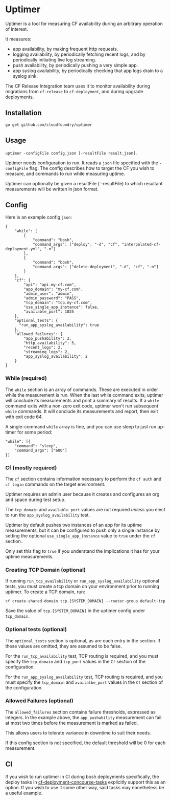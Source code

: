 # Uptimer
Uptimer is a tool for measuring CF availability
during an arbitrary operation of interest.

It measures:
- app availability,
  by making frequent http requests.
- logging availability,
  by periodically fetching recent logs,
  and by periodically initiating live log streaming.
- push availability,
  by periodically pushing a very simple app.
- app syslog availability,
  by periodically checking that app logs
  drain to a syslog sink.

The CF Release Integration team uses it
to monitor availability during migrations
from `cf-release` to `cf-deployment`,
and during upgrade deployments.

## Installation

```
go get github.com/cloudfoundry/uptimer
```

## Usage
`uptimer -configFile config.json [-resultFile result.json]`.

Uptimer needs configuration to run.
It reads a `json` file
specified with the `-configFile` flag.
The config describes how to target the CF you wish to measure,
and commands to run while measuring uptime.

Uptimer can optionally be given a resultFile (`-resultFile) to which 
resultant measurements will be written in json format.

## Config
Here is an example config `json`:
```
{
    "while": [
        {
            "command": "bosh",
            "command_args": ["deploy", "-d", "cf", "interpolated-cf-deployment.yml", "-n"]
        },
        {
            "command": "bosh",
            "command_args": ["delete-deployment", "-d", "cf", "-n"]
        }
    ],
    "cf": {
        "api": "api.my-cf.com",
        "app_domain": "my-cf.com",
        "admin_user": "admin",
        "admin_password": "PASS",
        "tcp_domain": "tcp.my-cf.com",
        "use_single_app_instance": false,
        "available_port": 1025
    },
    "optional_tests": {
      "run_app_syslog_availability": true
    },
    "allowed_failures": {
        "app_pushability": 2,
        "http_availability": 5,
        "recent_logs": 2,
        "streaming_logs": 2,
        "app_syslog_availability": 2
    }
}
```
### While (required)
The `while` section is an array of commands.
These are executed in order while the measurement is run.
When the last while command exits,
uptimer will conclude its measurements
and print a summary of results.
If a `while` command exits with a non-zero exit code,
uptimer won't run subsequent `while` commands.
It will conclude its measurements and report,
then exit with exit code 64.

A single-command `while` array is fine,
and you can use sleep
to just run up-timer for some period:
```
"while": [{
    "command": "sleep",
    "command_args": ["600"]
}]
```

### Cf (mostly required)
The `cf` section contains information necessary
to perform the `cf auth` and `cf login` commands
on the target environment.

Uptimer requires an admin user
because it creates and configures an org and space
during test setup.

The `tcp_domain` and `available_port` values
are not required
_unless_ you elect to run the `app_syslog_availability` test.

Uptimer by default pushes two instances of an app
for its uptime measurements,
but it can be configured to push only a single instance
by setting the optional
`use_single_app_instance` value to
`true` under the `cf` section.

Only set this flag to `true`
if you understand
the implications it has
for your uptime measurements.

### Creating TCP Domain (optional)
If running `run_tcp_availability` or `run_app_syslog_availability`
optional tests, you must create a tcp domain on your environment prior
to running uptimer. To create a TCP domain, run:
```
cf create-shared-domain tcp.[SYSTEM_DOMAIN] --router-group default-tcp
```
Save the value of `tcp.[SYSTEM_DOMAIN]` in the uptimer config under `tcp_domain`.

### Optional tests (optional)
The `optional_tests` section is optional,
as are each entry in the section.
If these values are omitted,
they are assumed to be false.

For the `run_tcp_availability` test,
TCP routing is required,
and you must specify
the `tcp_domain` and `tcp_port` values
in the `Cf` section of the configuration.

For the `run_app_syslog_availability` test,
TCP routing is required,
and you must specify
the `tcp_domain` and `availalbe_port` values
in the `Cf` section of the configuration.

### Allowed Failures (optional)
The `allowed_failures` section contains failure thresholds,
expressed as integers.
In the example above, the `app_pushability` measurement
can fail at most two times before
the measurement is marked as failed.

This allows users to tolerate variance in downtime
to suit their needs.

If this config section is not specified,
the default threshold will be 0
for each measurement.

## CI
If you wish to run uptimer in CI
during bosh deployments specifically,
the deploy tasks in [cf-deployment-concourse-tasks](https://github.com/cloudfoundry/cf-deployment-concourse-tasks)
explicitly support this as an option.
If you wish to use it some other way,
said tasks may nonetheless be a useful example.
